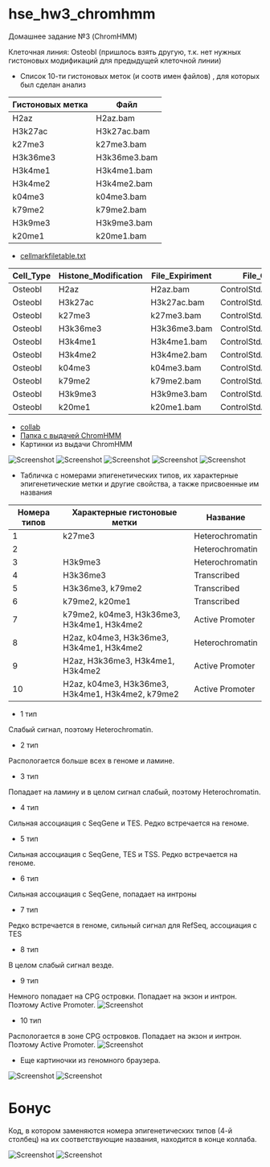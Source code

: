 # hse_hw3_chromhmm
Домашнее задание №3 (ChromHMM)

Клеточная линия: Osteobl (пришлось взять другую, т.к. нет нужных гистоновых модификаций для предыдущей клеточной линии)

- Список 10-ти гистоновых меток (и соотв имен файлов) , для которых был сделан анализ


| Гистоновых метка     | Файл           |
|----------------------|----------------|
| H2az                 | H2az.bam       |
| H3k27ac              | H3k27ac.bam    |
| k27me3               | k27me3.bam     |
| H3k36me3             | H3k36me3.bam   |
| H3k4me1              | H3k4me1.bam    |
| H3k4me2              | H3k4me2.bam    |
| k04me3               | k04me3.bam     |
| k79me2               | k79me2.bam     |
| H3k9me3              | H3k9me3.bam    |
| k20me1               | k20me1.bam     |


- [cellmarkfiletable.txt](https://github.com/dreamer1978/hse_hw3_chromhmm/blob/main/cellmarkfiletable.txt)


| Cell_Type | Histone_Modification | File_Expiriment| File_Control           |
|-----------|----------------------|----------------|------------------------|
| Osteobl   | H2az                 | H2az.bam       | ControlStdAlnRep1.bam  |
| Osteobl   | H3k27ac              | H3k27ac.bam    | ControlStdAlnRep1.bam  |
| Osteobl   | k27me3               | k27me3.bam     | ControlStdAlnRep1.bam  |
| Osteobl   | H3k36me3             | H3k36me3.bam   | ControlStdAlnRep1.bam  |
| Osteobl   | H3k4me1              | H3k4me1.bam    | ControlStdAlnRep1.bam  |
| Osteobl   | H3k4me2              | H3k4me2.bam    | ControlStdAlnRep1.bam  |
| Osteobl   | k04me3               | k04me3.bam     | ControlStdAlnRep1.bam  |
| Osteobl   | k79me2               | k79me2.bam     | ControlStdAlnRep1.bam  |
| Osteobl   | H3k9me3              | H3k9me3.bam    | ControlStdAlnRep1.bam  |
| Osteobl   | k20me1               | k20me1.bam     | ControlStdAlnRep1.bam  |



- [collab](https://colab.research.google.com/drive/1RRmLmctNgsXx4Te7RhVgopuA45RzQnop?usp=sharing)
- [Папка с выдачей ChromHMM](https://github.com/dreamer1978/hse_hw3_chromhmm/tree/main/Output)
- Картинки из выдачи ChromHMM

![Screenshot](Output/Osteobl_10_overlap.png)
![Screenshot](Output/emissions_10.png)
![Screenshot](Output/Osteobl_10_RefSeqTES_neighborhood.png)
![Screenshot](Output/Osteobl_10_RefSeqTSS_neighborhood.png)
![Screenshot](Output/transitions_10.png)

- Табличка с номерами эпигенетических типов, их характерные эпигенетические метки и другие свойства, а также присвоенные им названия

| Номера типов   | Характерные гистоновые метки                       | Название           |
|----------------|----------------------------------------------------|--------------------|
|1               | k27me3                                             | Heterochromatin    |
|2               |                                                    | Heterochromatin    |
|3               | H3k9me3                                            | Heterochromatin    |
|4               | H3k36me3                                           | Transcribed        |
|5               | H3k36me3, k79me2                                   | Transcribed        |
|6               | k79me2, k20me1                                     | Transcribed        |
|7               | k79me2, k04me3, H3k36me3, H3k4me1, H3k4me2         | Active Promoter    |
|8               | H2az, k04me3, H3k36me3, H3k4me1, H3k4me2           | Heterochromatin    |
|9               | H2az, H3k36me3, H3k4me1, H3k4me2                   | Active Promoter    |
|10              | H2az, k04me3, H3k36me3, H3k4me1, H3k4me2, k79me2   | Active Promoter    |


- 1 тип


Слабый сигнал, поэтому Heterochromatin.


- 2 тип


Распологается больше всех в геноме и ламине.



- 3 тип


Попадает на ламину и в целом сигнал слабый, поэтому Heterochromatin.


- 4 тип


Сильная ассоциация с SeqGene и TES. Редко встречается на геноме.


- 5 тип


Сильная ассоциация с SeqGene, TES и TSS. Редко встречается на геноме.


- 6 тип


Сильная ассоциация с SeqGene, попадает на интроны


- 7 тип


Редко встречается в геноме, сильный сигнал для RefSeq, ассоциация с TES


- 8 тип


В целом слабый сигнал везде.


- 9 тип


Немного попадает на CPG островки. Попадает на экзон и интрон. Поэтому Active Promoter.
![Screenshot](screenshots/example.png)


- 10 тип


Распологается в зоне CPG островков. Попадает на экзон и интрон. Поэтому Active Promoter.
![Screenshot](screenshots/evidence_type_10.png)


- Еще картиночки из геномного браузера.

![Screenshot](screenshots/chosen_histones.png)
![Screenshot](screenshots/whole_picture.png)


# Бонус


Код, в котором заменяются номера эпигенетических типов (4-й столбец) на их соответствующие названия, находится в конце коллаба.


![Screenshot](screenshots/bonus.png)
![Screenshot](screenshots/more_bonus.png)

